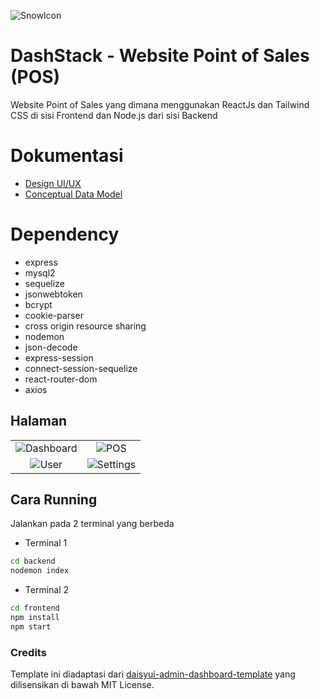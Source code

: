![SnowIcon](https://github.com/user-attachments/assets/a0ac0c77-30d8-4305-9e32-02ac1de9d430)

# DashStack - Website Point of Sales (POS)
Website Point of Sales yang dimana menggunakan ReactJs dan Tailwind CSS di sisi Frontend dan Node.js dari sisi Backend

# Dokumentasi
- [Design UI/UX](https://www.figma.com/design/FAT7JelIKLYQdwNbEjtb1j/UI%2FUX-POS_MAGANG?node-id=0-1&p=f&t=IJQ0F2YyMPhMOqqE-0)
- [Conceptual Data Model](https://dbdiagram.io/d/POS-67481699e9daa85acafae1f8)

# Dependency
- express
- mysql2
- sequelize 
- jsonwebtoken
- bcrypt
- cookie-parser
- cross origin resource sharing
- nodemon
- json-decode
- express-session
- connect-session-sequelize
- react-router-dom
- axios

## Halaman

|                          |                          |
:-------------------------:|:-------------------------:
![Dashboard](https://github.com/user-attachments/assets/d0722453-4d32-4208-9f66-8755a72d12e0) | ![POS](https://github.com/user-attachments/assets/bd61a515-a0a1-438e-a07f-13620beae694)
![User](https://github.com/user-attachments/assets/dc377e12-0a08-44d8-ba94-756c6dc0537c) | ![Settings](https://github.com/user-attachments/assets/efdaefdf-4f94-42f4-9168-1732bf1c7f21)

## Cara Running

Jalankan pada 2 terminal yang berbeda 

- Terminal 1
```bash
cd backend
nodemon index
```

- Terminal 2
```bash
cd frontend
npm install
npm start
```

### Credits
Template ini diadaptasi dari [daisyui-admin-dashboard-template](https://github.com/robbins23/daisyui-admin-dashboard-template.git) yang dilisensikan di bawah MIT License.
